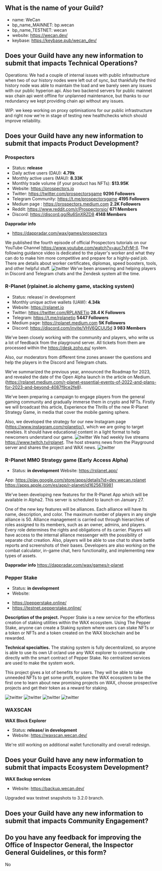 ## What is the name of your Guild?

* name: WeCan
* bp_name_MAINNET: bp.wecan
* bp_name_TESTNET: wecan
* website: https://wecan.dev/
* keybase: https://keybase.pub/wecan_dev/

## Does your Guild have any new information to submit that impacts Technical Operations?

Operations: We had a couple of internal issues with public infrastructure when two of our history nodes were left out of sync, but thankfully the third history node was able to maintain the load and we barely seen any issues with our public hyperion api.
Also two backend servers for public mainnet wax chain api went offline for unplanned maintenance, but thanks to our redundancy we kept providing chain api without any issues.

WIP: we keep working on proxy optimisations for our public infrastructure and right now we're in stage of testing new healthchecks which should improve reliability.

## Does your Guild have any new information to submit that impacts Product Development?

### Prospectors
* Status: **release**
* Daily active users (DAU): **4.79k**
* Monthly active users (MAU): **8.33K**
* Monthly trade volume (if your product has NFTs): **$13.95K**
* Website: https://prospectors.io
* Twitter: https://twitter.com/prospectorsgame **9296 Followers**
* Telegram Community: https://t.me/prospectorsgame **4195 Followers**
* Medium page : https://prospectors.medium.com **2.2K Followers**
* Reddit: https://www.reddit.com/r/Prospectorsio/ **671 Members**
* Discord: https://discord.gg/Ru6SnXRZD8 **4148 Members**

**Dappradar info**
* https://dappradar.com/wax/games/prospectors

We published the fourth episode of official Prospectors tutorials on our YouTube Channel https://www.youtube.com/watch?v=auc7xFrM-II.   The following guidance video is dedicated to the player's worker and what they can do to make him more competitive and prepare for a highly-paid job. There are details about worker certificates, diplomas, speed boosters, tools, and other helpful stuff.
![twitter](https://github.com/We-Can-dev/waxguilds/blob/january-2023/reports/bp.wecan/images/wecan_image28.png)
We’ve been answering and helping players in Discord and Telegram chats and the Zendesk system all the time.


### R-Planet (rplainet.io alchemy game, stacking system)
* Status: release/ in development
* Monthly unique active wallets (UAW): **4.34k**
* Website: https://rplanet.io
* Twitter: https://twitter.com/RPLANETio **28.4 K Followers**
* Telegram: https://t.me/rplanetio **5447 Followers**
* Medium page: https://rplanet.medium.com **5K Followers**
* Discord: https://discord.com/invite/VHV6QCUU5d **3 983 Members**


We’ve been closely working with the community and players, who write us a lot of feedback from the playground server. All tickets from them are processed within the  https://desk.zoho.eu/ system.

Also, our moderators from different time zones answer the questions and help the players in the Discord and Telegram chats.

We’ve summarized the previous year, announced the Roadmap for 2023, and revealed the date of the Open Alpha launch in the article on Medium.
(https://rplanet.medium.com/r-planet-essential-events-of-2022-and-plans-for-2023-and-beyond-4087f9ce2fe8).

We’ve been preparing a campaign to engage players from the general gaming community and gradually immerse them in crypto and NFTs. Firstly we will broadcast this article, Experience the Thrills of the new R-Planet Strategy Game, in media that cover the mobile gaming sphere.

Also, we developed the strategy for our new Instagram page (https://www.instagram.com/rplanetio/), which we are going to target newbies. It should have educational content in a light format to help newcomers understand our game.
![twitter](https://github.com/We-Can-dev/waxguilds/blob/january-2023/reports/bp.wecan/images/wecan_image29.png)
We had weekly live streams https://www.twitch.tv/rplanet. The host streams news from the Playground server and shares the project and WAX news.
![twitter](https://github.com/We-Can-dev/waxguilds/blob/january-2023/reports/bp.wecan/images/wecan_image30.png)


### R-Planet MMO Strategy game (Early Access Alpha)
* Status: **in development**
Website:
https://rplanet.app/

App:
https://play.google.com/store/apps/details?id=dev.wecan.rplanet
https://apps.apple.com/es/app/r-planet/id1625678981


We’ve been developing new features for the R-Planet App which will be available in Alpha2. This server is scheduled to launch on January 27.

One of the new key features will be alliances. Each alliance will have its name, description, and color. The maximum number of players in any single alliance is 50. Alliance management is carried out through hierarchies of roles аssigned to its members, such as an owner, admins, and players. Every role determines the rights and obligations of its carrier. Players will have access to the internal alliance messenger with the possibility of separate chat creation. Also, players will be able to use chat to share battle reports and screenshots of their bases.
Developers are also working on the combat calculator, in-game chat, hero functionality, and implementing new types of assets.


**Dappradar info**
https://dappradar.com/wax/games/r-planet


### Pepper Stake
* Status: **in development**
* Website:
 - https://pepperstake.online/
 - https://testnet.pepperstake.online/


**Description of the project.**
Pepper Stake is a new service for the effortless creation of staking utilities within the WAX ecosystem. Using The Pepper Stake, anyone can create a Staking system where users can stake NFTs or a token or NFTs and a token created on the WAX blockchain and be rewarded.

**Technical specialties.**
The staking system is fully decentralized, so anyone is able to use its own UI or/and use any WAX explorer to communicate directly with the smart contract of Pepper Stake. No centralized services are used to make the system work.

This project gives a lot of benefits for users. They will be able to take unneeded NFTs to get some profit, explore the WAX ecosystem to be the first one to learn about new promising projects on WAX, choose prospective projects and get their token as a reward for staking.

![twitter](https://github.com/We-Can-dev/waxguilds/blob/january-2023/reports/bp.wecan/images/wecan_image31.png)
![twitter](https://github.com/We-Can-dev/waxguilds/blob/january-2023/reports/bp.wecan/images/wecan_image32.png)
![twitter](https://github.com/We-Can-dev/waxguilds/blob/january-2023/reports/bp.wecan/images/wecan_image33.png)
![twitter](https://github.com/We-Can-dev/waxguilds/blob/january-2023/reports/bp.wecan/images/wecan_image34.png)

### WAXSCAN
**WAX Block Explorer**
* Status: **release/ in development**
* Website: https://waxscan.wecan.dev/

We're still working on additional wallet functionality and overall redesign.

## Does your Guild have any new information to submit that impacts Ecosystem Development?

**WAX Backup services**
* Website: https://backup.wecan.dev/

Upgraded wax testnet snapshots to 3.2.0 branch.


## Does your Guild have any new information to submit that impacts Community Engagement?


## Do you have any feedback for improving the Office of Inspector General, the Inspector General Guidelines, or this form?

No
